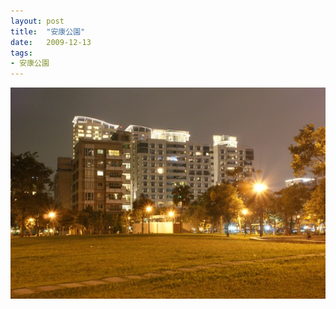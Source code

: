 ```yaml
---
layout: post
title:  "安康公園"
date:   2009-12-13
tags:
- 安康公園
---
```

![安康公園](/media/2009-12-13-安康公園.jpeg)